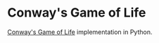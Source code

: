 # Conway's Game of Life

[Conway's Game of Life](https://en.wikipedia.org/wiki/Conway%27s_Game_of_Life) implementation in Python.
